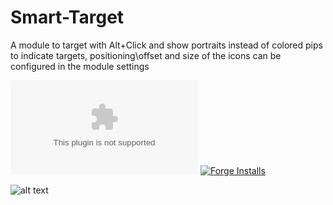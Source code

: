 # Smart-Target
A module to target with Alt+Click and show portraits instead of colored pips to indicate targets, positioning\offset and size of the icons can be configured in the module settings

![Latest Release Download Count](https://img.shields.io/github/downloads/theripper93/Smart-Target/latest/module.zip) [![Forge Installs](https://img.shields.io/badge/dynamic/json?label=Forge%20Installs&query=package.installs&suffix=%25&url=https%3A%2F%2Fforge-vtt.com%2Fapi%2Fbazaar%2Fpackage%2Fsmarttarget&colorB=4aa94a)](https://forge-vtt.com/bazaar#package=smarttarget)

![alt text](https://github.com/theripper93/Smart-Target/raw/main/smartTarget.jpg)
